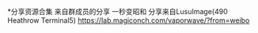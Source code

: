 *分享资源合集  来自群成员的分享
一秒变昭和 分享来自LusuImage(490 Heathrow Terminal5) https://lab.magiconch.com/vaporwave/?from=weibo
